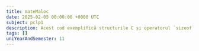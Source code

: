 ```yaml
---
title: mateMaloc
date: 2025-02-05 00:00:00 +0000 UTC
subject: pclp1
description: Acest cod exemplifică structurile C și operatorul `sizeof`, arătând cum se determină dimensiunea lor în memorie. Evidențiază conceptul de aliniere (padding), care poate influența dimensiunea finală a structurii.
tags: []
uniYearAndSemester: 11
---
```



